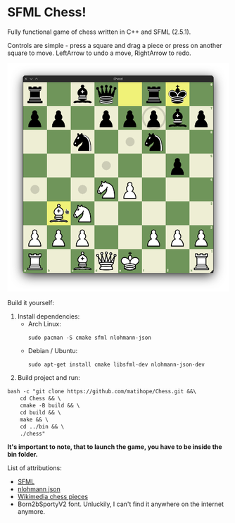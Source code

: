 # SFML Chess!

Fully functional game of chess written in C++ and SFML (2.5.1).

Controls are simple - press a square and drag a piece or press on another square to move.
LeftArrow to undo a move, RightArrow to redo.

![A screenshot from the game](./resources/screenshot.png)

Build it yourself:

1. Install dependencies:
    * Arch Linux:
       ```shell
       sudo pacman -S cmake sfml nlohmann-json
       ``` 
    * Debian / Ubuntu:
      ```shell
      sudo apt-get install cmake libsfml-dev nlohmann-json-dev

1. Build project and run:

```shell
bash -c "git clone https://github.com/matihope/Chess.git &&\
    cd Chess && \
    cmake -B build && \
    cd build && \
    make && \
    cd ../bin && \
    ./chess"
```

**It's important to note, that to launch the game, you have to be inside the bin folder.**

List of attributions:

* [SFML](https://github.com/SFML/SFML)
* [nlohmann json](https://github.com/nlohmann/json)
* [Wikimedia chess pieces](https://commons.wikimedia.org/wiki/Category:SVG_chess_pieces)
* Born2bSportyV2 font. Unluckily, I can't find it anywhere on the internet anymore. 
